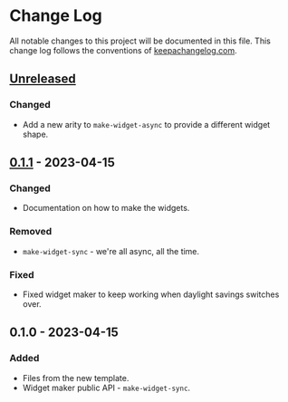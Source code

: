 # Change Log
All notable changes to this project will be documented in this file. This change log follows the conventions of [keepachangelog.com](http://keepachangelog.com/).

## [Unreleased]
### Changed
- Add a new arity to `make-widget-async` to provide a different widget shape.

## [0.1.1] - 2023-04-15
### Changed
- Documentation on how to make the widgets.

### Removed
- `make-widget-sync` - we're all async, all the time.

### Fixed
- Fixed widget maker to keep working when daylight savings switches over.

## 0.1.0 - 2023-04-15
### Added
- Files from the new template.
- Widget maker public API - `make-widget-sync`.

[Unreleased]: https://github.com/clj-blog-v2/core/compare/0.1.1...HEAD
[0.1.1]: https://github.com/clj-blog-v2/core/compare/0.1.0...0.1.1
